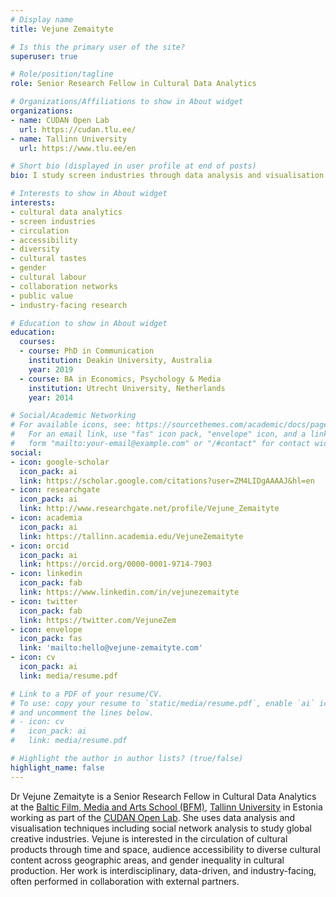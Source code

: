 ```yaml
---
# Display name
title: Vejune Zemaityte

# Is this the primary user of the site?
superuser: true

# Role/position/tagline
role: Senior Research Fellow in Cultural Data Analytics

# Organizations/Affiliations to show in About widget
organizations:
- name: CUDAN Open Lab
  url: https://cudan.tlu.ee/
- name: Tallinn University
  url: https://www.tlu.ee/en

# Short bio (displayed in user profile at end of posts)
bio: I study screen industries through data analysis and visualisation.

# Interests to show in About widget
interests:
- cultural data analytics
- screen industries
- circulation
- accessibility
- diversity
- cultural tastes
- gender
- cultural labour
- collaboration networks
- public value
- industry-facing research

# Education to show in About widget
education:
  courses:
  - course: PhD in Communication
    institution: Deakin University, Australia
    year: 2019
  - course: BA in Economics, Psychology & Media
    institution: Utrecht University, Netherlands
    year: 2014

# Social/Academic Networking
# For available icons, see: https://sourcethemes.com/academic/docs/page-builder/#icons
#   For an email link, use "fas" icon pack, "envelope" icon, and a link in the
#   form "mailto:your-email@example.com" or "/#contact" for contact widget.
social:
- icon: google-scholar
  icon_pack: ai
  link: https://scholar.google.com/citations?user=ZM4LIDgAAAAJ&hl=en
- icon: researchgate
  icon_pack: ai
  link: http://www.researchgate.net/profile/Vejune_Zemaityte
- icon: academia
  icon_pack: ai
  link: https://tallinn.academia.edu/VejuneZemaityte
- icon: orcid
  icon_pack: ai
  link: https://orcid.org/0000-0001-9714-7903
- icon: linkedin
  icon_pack: fab
  link: https://www.linkedin.com/in/vejunezemaityte
- icon: twitter
  icon_pack: fab
  link: https://twitter.com/VejuneZem
- icon: envelope
  icon_pack: fas
  link: 'mailto:hello@vejune-zemaityte.com'
- icon: cv
  icon_pack: ai
  link: media/resume.pdf

# Link to a PDF of your resume/CV.
# To use: copy your resume to `static/media/resume.pdf`, enable `ai` icons in `params.toml`, 
# and uncomment the lines below.
# - icon: cv
#   icon_pack: ai
#   link: media/resume.pdf

# Highlight the author in author lists? (true/false)
highlight_name: false
---
```


Dr Vejune Zemaityte is a Senior Research Fellow in Cultural Data Analytics at the [Baltic Film, Media and Arts School (BFM)](https://www.tlu.ee/en/bfm), [Tallinn University](https://www.tlu.ee/en/) in Estonia working as part of the [CUDAN Open Lab](https://cudan.tlu.ee/). She uses data analysis and visualisation techniques including social network analysis to study global creative industries. Vejune is interested in the circulation of cultural products through time and space, audience accessibility to diverse cultural content across geographic areas, and gender inequality in cultural production. Her work is interdisciplinary, data-driven, and industry-facing, often performed in collaboration with external partners.
